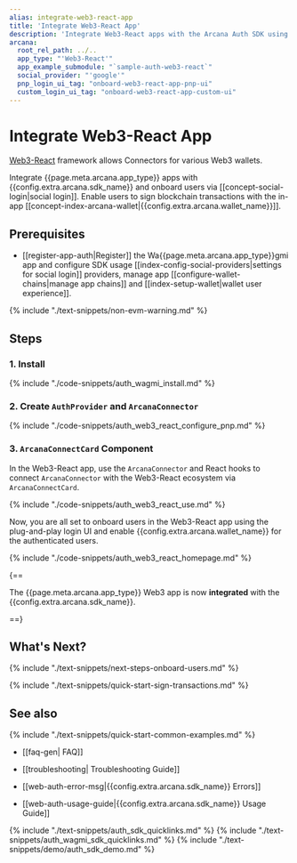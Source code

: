 ```yaml
---
alias: integrate-web3-react-app
title: 'Integrate Web3-React App'
description: 'Integrate Web3-React apps with the Arcana Auth SDK using the instructions listed here.'
arcana:
  root_rel_path: ../..
  app_type: "'Web3-React'"
  app_example_submodule: "`sample-auth-web3-react`"
  social_provider: "'google'"
  pnp_login_ui_tag: "onboard-web3-react-app-pnp-ui"
  custom_login_ui_tag: "onboard-web3-react-app-custom-ui"
---
```


# Integrate Web3-React App

[Web3-React](https://www.npmjs.com/package/web3-react) framework allows Connectors for various Web3 wallets.

Integrate {{page.meta.arcana.app_type}} apps with {{config.extra.arcana.sdk_name}} and onboard users via [[concept-social-login|social login]]. Enable users to sign blockchain transactions with the in-app [[concept-index-arcana-wallet|{{config.extra.arcana.wallet_name}}]].

## Prerequisites

* [[register-app-auth|Register]] the Wa{{page.meta.arcana.app_type}}gmi app and configure SDK usage [[index-config-social-providers|settings for social login]] providers, manage app [[configure-wallet-chains|manage app chains]] and [[index-setup-wallet|wallet user experience]].

{% include "./text-snippets/non-evm-warning.md" %}

## Steps

### 1. Install

{% include "./code-snippets/auth_wagmi_install.md" %}

### 2. Create `AuthProvider` and `ArcanaConnector`

{% include "./code-snippets/auth_web3_react_configure_pnp.md" %}

### 3. `ArcanaConnectCard` Component

In the Web3-React app, use the `ArcanaConnector` and React hooks to connect `ArcanaConnector` with the Web3-React ecosystem via `ArcanaConnectCard`.

{% include "./code-snippets/auth_web3_react_use.md" %}

Now, you are all set to onboard users in the Web3-React app using the plug-and-play login UI and enable {{config.extra.arcana.wallet_name}} for the authenticated users.

{% include "./code-snippets/auth_web3_react_homepage.md" %}

{==

The {{page.meta.arcana.app_type}} Web3 app is now **integrated** with the {{config.extra.arcana.sdk_name}}.

==}

## What's Next?

{% include "./text-snippets/next-steps-onboard-users.md" %}

{% include "./text-snippets/quick-start-sign-transactions.md" %}

## See also

{% include "./text-snippets/quick-start-common-examples.md" %}

* [[faq-gen| FAQ]]

* [[troubleshooting| Troubleshooting Guide]]

* [[web-auth-error-msg|{{config.extra.arcana.sdk_name}} Errors]]

* [[web-auth-usage-guide|{{config.extra.arcana.sdk_name}} Usage Guide]]

{% include "./text-snippets/auth_sdk_quicklinks.md" %}
{% include "./text-snippets/auth_wagmi_sdk_quicklinks.md" %}
{% include "./text-snippets/demo/auth_sdk_demo.md" %}